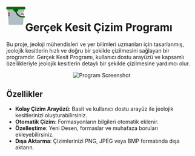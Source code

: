 
<img src="images/gercek_kesit.png" alt="Icon" width="50" align="left" /> 

# Gerçek Kesit Çizim Programı

Bu proje, jeoloji mühendisleri ve yer bilimleri uzmanları için tasarlanmış, jeolojik kesitlerin hızlı ve doğru bir şekilde çizilmesini sağlayan bir programdır. Gerçek Kesit Programı, kullanıcı dostu arayüzü ve kapsamlı özellikleriyle jeolojik kesitlerin detaylı bir şekilde çizilmesine yardımcı olur.

<div style="text-align: center;">
  <img src="images/Örnek-1.png" width="40%" alt="Program Screenshot">
</div>

## Özellikler

- **Kolay Çizim Arayüzü**: Basit ve kullanıcı dostu arayüz ile jeolojik kesitlerinizi oluşturabilirsiniz.
- **Otomatik Çizim**: Formasyonların bilgileri otomatik eklenir.
- **Özelleştime**: Yeni Desen, formaslar ve muhafaza boruları ekleyebilirsiniz.
- **Dışa Aktarma**: Çizimlerinizi PNG, JPEG veya BMP formatında dışa aktarın.

